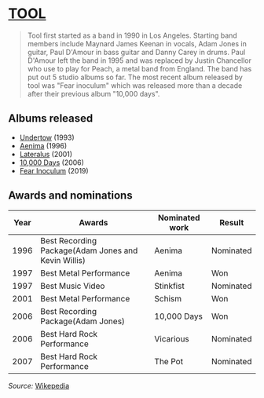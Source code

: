 

# [TOOL](https://toolband.com/)
>Tool first started as a band in 1990 in Los Angeles. Starting band members include Maynard James Keenan in vocals, Adam Jones in guitar, Paul D'Amour in bass guitar and Danny Carey in drums. Paul D'Amour left the band in 1995 and was replaced by Justin Chancellor who use to play for Peach, a metal band from England. The band has put out 5 studio albums so far. The most recent album released by tool was "Fear inoculum" which was released more than a decade after their previous album "10,000 days".

## Albums released
- [Undertow](https://en.wikipedia.org/wiki/Undertow_(Tool_album)) (1993)
- [Aenima](https://en.wikipedia.org/wiki/%C3%86nima) (1996)
- [Lateralus](https://en.wikipedia.org/wiki/Lateralus) (2001)
- [10,000 Days](https://en.wikipedia.org/wiki/10,000_Days_(Tool_album)) (2006)
- [Fear Inoculum](https://en.wikipedia.org/wiki/Fear_Inoculum) (2019)

## Awards and nominations
|Year|Awards|Nominated work|Result|
|----|----|----|----|
|1996|Best Recording Package(Adam Jones and Kevin Willis)|Aenima|Nominated|
|1997|Best Metal Performance|Aenima|Won|
|1997|Best Music Video|Stinkfist|Nominated|
|2001|Best Metal Performance|Schism|Won|
|2006|Best Recording Package(Adam Jones)|10,000 Days|Won|
|2006|Best Hard Rock Performance|Vicarious|Nominated|
|2007|Best Hard Rock Performance|The Pot|Nominated|

*Source:* [Wikepedia](https://en.wikipedia.org/wiki/Tool_(band))
